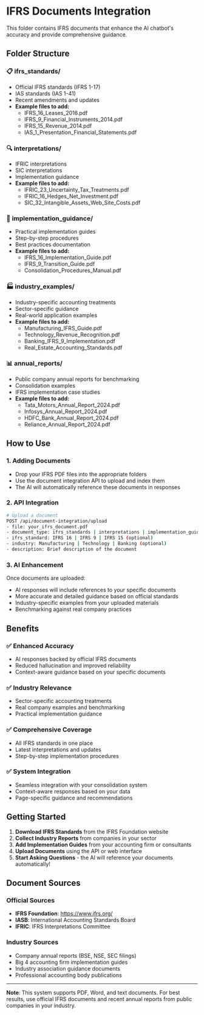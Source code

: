 # IFRS Documents Integration

This folder contains IFRS documents that enhance the AI chatbot's accuracy and provide comprehensive guidance.

## Folder Structure

### 📋 **ifrs_standards/**
- Official IFRS standards (IFRS 1-17)
- IAS standards (IAS 1-41)
- Recent amendments and updates
- **Example files to add:**
  - IFRS_16_Leases_2016.pdf
  - IFRS_9_Financial_Instruments_2014.pdf
  - IFRS_15_Revenue_2014.pdf
  - IAS_1_Presentation_Financial_Statements.pdf

### 🔍 **interpretations/**
- IFRIC interpretations
- SIC interpretations
- Implementation guidance
- **Example files to add:**
  - IFRIC_23_Uncertainty_Tax_Treatments.pdf
  - IFRIC_16_Hedges_Net_Investment.pdf
  - SIC_32_Intangible_Assets_Web_Site_Costs.pdf

### 📖 **implementation_guidance/**
- Practical implementation guides
- Step-by-step procedures
- Best practices documentation
- **Example files to add:**
  - IFRS_16_Implementation_Guide.pdf
  - IFRS_9_Transition_Guide.pdf
  - Consolidation_Procedures_Manual.pdf

### 🏭 **industry_examples/**
- Industry-specific accounting treatments
- Sector-specific guidance
- Real-world application examples
- **Example files to add:**
  - Manufacturing_IFRS_Guide.pdf
  - Technology_Revenue_Recognition.pdf
  - Banking_IFRS_9_Implementation.pdf
  - Real_Estate_Accounting_Standards.pdf

### 📊 **annual_reports/**
- Public company annual reports for benchmarking
- Consolidation examples
- IFRS implementation case studies
- **Example files to add:**
  - Tata_Motors_Annual_Report_2024.pdf
  - Infosys_Annual_Report_2024.pdf
  - HDFC_Bank_Annual_Report_2024.pdf
  - Reliance_Annual_Report_2024.pdf

## How to Use

### 1. **Adding Documents**
- Drop your IFRS PDF files into the appropriate folders
- Use the document integration API to upload and index them
- The AI will automatically reference these documents in responses

### 2. **API Integration**
```bash
# Upload a document
POST /api/document-integration/upload
- file: your_ifrs_document.pdf
- document_type: ifrs_standards | interpretations | implementation_guidance | industry_examples | annual_reports
- ifrs_standard: IFRS 16 | IFRS 9 | IFRS 15 (optional)
- industry: Manufacturing | Technology | Banking (optional)
- description: Brief description of the document
```

### 3. **AI Enhancement**
Once documents are uploaded:
- AI responses will include references to your specific documents
- More accurate and detailed guidance based on official standards
- Industry-specific examples from your uploaded materials
- Benchmarking against real company practices

## Benefits

### ✅ **Enhanced Accuracy**
- AI responses backed by official IFRS documents
- Reduced hallucination and improved reliability
- Context-aware guidance based on your specific documents

### ✅ **Industry Relevance**
- Sector-specific accounting treatments
- Real company examples and benchmarking
- Practical implementation guidance

### ✅ **Comprehensive Coverage**
- All IFRS standards in one place
- Latest interpretations and updates
- Step-by-step implementation procedures

### ✅ **System Integration**
- Seamless integration with your consolidation system
- Context-aware responses based on your data
- Page-specific guidance and recommendations

## Getting Started

1. **Download IFRS Standards** from the IFRS Foundation website
2. **Collect Industry Reports** from companies in your sector
3. **Add Implementation Guides** from your accounting firm or consultants
4. **Upload Documents** using the API or web interface
5. **Start Asking Questions** - the AI will reference your documents automatically!

## Document Sources

### Official Sources
- **IFRS Foundation**: https://www.ifrs.org/
- **IASB**: International Accounting Standards Board
- **IFRIC**: IFRS Interpretations Committee

### Industry Sources
- Company annual reports (BSE, NSE, SEC filings)
- Big 4 accounting firm implementation guides
- Industry association guidance documents
- Professional accounting body publications

---

**Note**: This system supports PDF, Word, and text documents. For best results, use official IFRS documents and recent annual reports from public companies in your industry.
